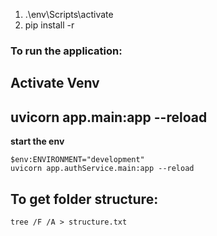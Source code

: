1. .\env\Scripts\activate
2. pip install -r <path to requirement.txt>

### To run the application:

## Activate Venv

## uvicorn app.main:app --reload

**start the env**

```
$env:ENVIRONMENT="development"
uvicorn app.authService.main:app --reload
```

## To get folder structure:

```
tree /F /A > structure.txt
```

